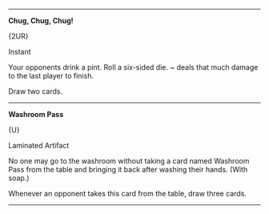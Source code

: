- - -

**Chug, Chug, Chug!**

{2UR}

Instant

Your opponents drink a pint. Roll a six-sided die. ~ deals that much damage to the last player to finish.

Draw two cards.

- - -

**Washroom Pass**

{U}

Laminated Artifact

No one may go to the washroom without taking a card named Washroom Pass from the table and bringing it back after washing their hands. (With soap.)

Whenever an opponent takes this card from the table, draw three cards.

- - -



